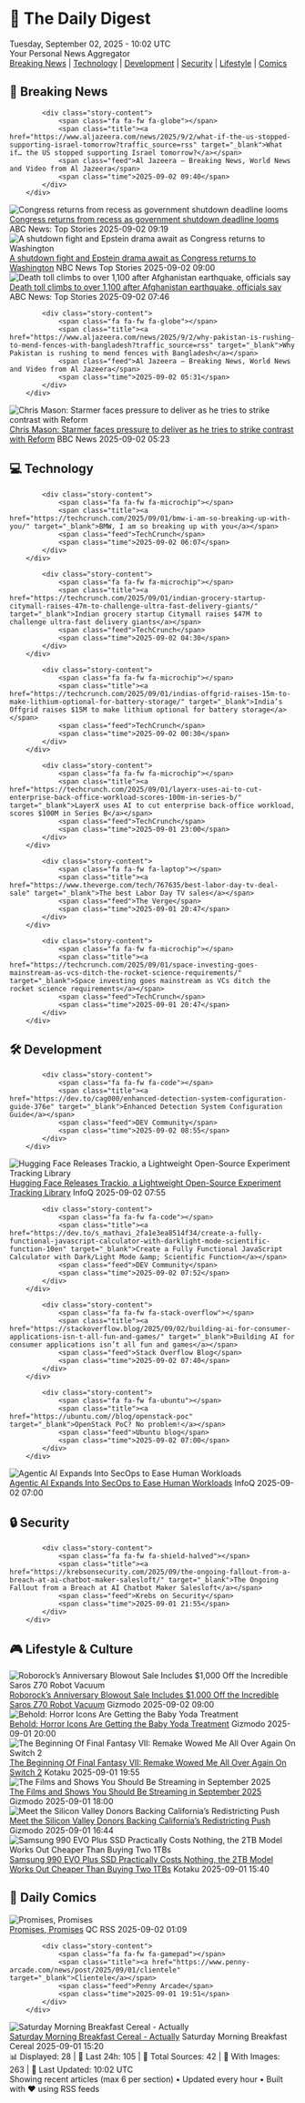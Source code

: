 <!-- Processing 54 RSS feeds at 2025-09-02 10:02:07 UTC -->
<!-- Processing: XKCD -->
<!-- Processing: Penny Arcade -->
<!-- Processing: Poorly Drawn Lines -->
<!-- Processing: Dilbert -->
<!-- Processing: CNN Top Stories -->
<!-- Processing: BBC Breaking News -->
<!-- Processing: Al Jazeera Breaking News -->
<!-- Processing: CBC News -->
<!-- Error processing https://rss.cbc.ca/lineup/topstories.xml: The read operation timed out -->
<!-- Processing: Reuters World News -->
<!-- Processing: ABC News Breaking -->
<!-- Processing: NBC News Breaking -->
<!-- Processing: Sky News World -->
<!-- Processing: Ars Technica -->
<!-- Processing: O'Reilly Radar -->
<!-- Processing: WIRED -->
<!-- Processing: Slashdot -->
<!-- Processing: Lobsters Python -->
<!-- Processing: Hacker News -->
<!-- Processing: Phoronix Linux News -->
<!-- Processing: DistroWatch -->
<!-- Processing: Linux.com -->
<!-- Processing: Ubuntu Blog -->
<!-- Processing: GitHub Blog -->
<!-- Processing: GitLab Blog -->
<!-- Processing: DZone -->
<!-- Processing: Coding Horror -->
<!-- Processing: The Pragmatic Engineer -->
<!-- Processing: Lifehacker -->
<!-- Processing: Gizmodo -->
<!-- Processing: Schneier on Security -->
<!-- Generated 5 new posts out of 30 feeds processed -->
<div class="newspaper-header">
    <h1 class="newspaper-title">📰 The Daily Digest</h1>
    <div class="newspaper-date">Tuesday, September 02, 2025 - 10:02 UTC</div>
    <div class="newspaper-subtitle">Your Personal News Aggregator</div>
</div>

<div class="newspaper-nav">
    <a href="#breaking">Breaking News</a> |
    <a href="#tech">Technology</a> |
    <a href="#dev">Development</a> |
    <a href="#security">Security</a> |
    <a href="#lifestyle">Lifestyle</a> |
    <a href="#webcomics">Comics</a>
</div>

<div class="news-section breaking-news" id="breaking">
<h2 class="section-header">🚨 Breaking News</h2>
<div class="stories-container">
<div class="story">
            
            <div class="story-content">
                <span class="fa fa-fw fa-globe"></span>
                <span class="title"><a href="https://www.aljazeera.com/news/2025/9/2/what-if-the-us-stopped-supporting-israel-tomorrow?traffic_source=rss" target="_blank">What if… the US stopped supporting Israel tomorrow?</a></span>
                <span class="feed">Al Jazeera – Breaking News, World News and Video from Al Jazeera</span>
                <span class="time">2025-09-02 09:40</span>
            </div>
        </div>
<div class="story">
            <img src="https://s.abcnews.com/images/Politics/capitol-2-epa-gmh-250901_1756759751279_hpMain_4x3t_384.jpg" alt="Congress returns from recess as government shutdown deadline looms" class="story-image" loading="lazy" onerror="this.style.display='none'">
            <div class="story-content">
                <span class="fa fa-fw fa-tv"></span>
                <span class="title"><a href="https://abcnews.go.com/Politics/congress-returns-recess-government-shutdown-deadline-looms-epstein/story?id=125159018" target="_blank">Congress returns from recess as government shutdown deadline looms</a></span>
                <span class="feed">ABC News: Top Stories</span>
                <span class="time">2025-09-02 09:19</span>
            </div>
        </div>
<div class="story">
            <img src="https://media-cldnry.s-nbcnews.com/image/upload/t_fit_1500w/rockcms/2025-08/250826-us-capitol-building-ew-1124p-0c53e6.jpg" alt="A shutdown fight and Epstein drama await as Congress returns to Washington" class="story-image" loading="lazy" onerror="this.style.display='none'">
            <div class="story-content">
                <span class="fa fa-fw fa-broadcast-tower"></span>
                <span class="title"><a href="https://www.nbcnews.com/politics/congress/congress-back-shutdown-deadline-epstein-files-trump-nominees-cdc-rcna225906" target="_blank">A shutdown fight and Epstein drama await as Congress returns to Washington</a></span>
                <span class="feed">NBC News Top Stories</span>
                <span class="time">2025-09-02 09:00</span>
            </div>
        </div>
<div class="story">
            <img src="https://s.abcnews.com/images/International/afghan-main_1756798794153_hpMain_4x3t_384.jpg" alt="Death toll climbs to over 1,100 after Afghanistan earthquake, officials say" class="story-image" loading="lazy" onerror="this.style.display='none'">
            <div class="story-content">
                <span class="fa fa-fw fa-tv"></span>
                <span class="title"><a href="https://abcnews.go.com/International/afghanistan-earthquake-death-toll-rises/story?id=125172025" target="_blank">Death toll climbs to over 1,100 after Afghanistan earthquake, officials say</a></span>
                <span class="feed">ABC News: Top Stories</span>
                <span class="time">2025-09-02 07:46</span>
            </div>
        </div>
<div class="story">
            
            <div class="story-content">
                <span class="fa fa-fw fa-globe"></span>
                <span class="title"><a href="https://www.aljazeera.com/news/2025/9/2/why-pakistan-is-rushing-to-mend-fences-with-bangladesh?traffic_source=rss" target="_blank">Why Pakistan is rushing to mend fences with Bangladesh</a></span>
                <span class="feed">Al Jazeera – Breaking News, World News and Video from Al Jazeera</span>
                <span class="time">2025-09-02 05:31</span>
            </div>
        </div>
<div class="story">
            <img src="https://ichef.bbci.co.uk/ace/standard/240/cpsprodpb/ace5/live/04153160-8795-11f0-84c8-99de564f0440.jpg" alt="Chris Mason: Starmer faces pressure to deliver as he tries to strike contrast with Reform" class="story-image" loading="lazy" onerror="this.style.display='none'">
            <div class="story-content">
                <span class="fa fa-fw fa-flag"></span>
                <span class="title"><a href="https://www.bbc.com/news/articles/c8jpj8knvn8o?at_medium=RSS&at_campaign=rss" target="_blank">Chris Mason: Starmer faces pressure to deliver as he tries to strike contrast with Reform</a></span>
                <span class="feed">BBC News</span>
                <span class="time">2025-09-02 05:23</span>
            </div>
        </div>
</div>
</div>
<div class="news-section tech-news" id="tech">
<h2 class="section-header">💻 Technology</h2>
<div class="stories-container">
<div class="story">
            
            <div class="story-content">
                <span class="fa fa-fw fa-microchip"></span>
                <span class="title"><a href="https://techcrunch.com/2025/09/01/bmw-i-am-so-breaking-up-with-you/" target="_blank">BMW, I am so breaking up with you</a></span>
                <span class="feed">TechCrunch</span>
                <span class="time">2025-09-02 06:07</span>
            </div>
        </div>
<div class="story">
            
            <div class="story-content">
                <span class="fa fa-fw fa-microchip"></span>
                <span class="title"><a href="https://techcrunch.com/2025/09/01/indian-grocery-startup-citymall-raises-47m-to-challenge-ultra-fast-delivery-giants/" target="_blank">Indian grocery startup Citymall raises $47M to challenge ultra-fast delivery giants</a></span>
                <span class="feed">TechCrunch</span>
                <span class="time">2025-09-02 04:30</span>
            </div>
        </div>
<div class="story">
            
            <div class="story-content">
                <span class="fa fa-fw fa-microchip"></span>
                <span class="title"><a href="https://techcrunch.com/2025/09/01/indias-offgrid-raises-15m-to-make-lithium-optional-for-battery-storage/" target="_blank">India’s Offgrid raises $15M to make lithium optional for battery storage</a></span>
                <span class="feed">TechCrunch</span>
                <span class="time">2025-09-02 00:30</span>
            </div>
        </div>
<div class="story">
            
            <div class="story-content">
                <span class="fa fa-fw fa-microchip"></span>
                <span class="title"><a href="https://techcrunch.com/2025/09/01/layerx-uses-ai-to-cut-enterprise-back-office-workload-scores-100m-in-series-b/" target="_blank">LayerX uses AI to cut enterprise back-office workload, scores $100M in Series B</a></span>
                <span class="feed">TechCrunch</span>
                <span class="time">2025-09-01 23:00</span>
            </div>
        </div>
<div class="story">
            
            <div class="story-content">
                <span class="fa fa-fw fa-laptop"></span>
                <span class="title"><a href="https://www.theverge.com/tech/767635/best-labor-day-tv-deal-sale" target="_blank">The best Labor Day TV sales</a></span>
                <span class="feed">The Verge</span>
                <span class="time">2025-09-01 20:47</span>
            </div>
        </div>
<div class="story">
            
            <div class="story-content">
                <span class="fa fa-fw fa-microchip"></span>
                <span class="title"><a href="https://techcrunch.com/2025/09/01/space-investing-goes-mainstream-as-vcs-ditch-the-rocket-science-requirements/" target="_blank">Space investing goes mainstream as VCs ditch the rocket science requirements</a></span>
                <span class="feed">TechCrunch</span>
                <span class="time">2025-09-01 20:47</span>
            </div>
        </div>
</div>
</div>
<div class="news-section dev-news" id="dev">
<h2 class="section-header">🛠️ Development</h2>
<div class="stories-container">
<div class="story">
            
            <div class="story-content">
                <span class="fa fa-fw fa-code"></span>
                <span class="title"><a href="https://dev.to/cag000/enhanced-detection-system-configuration-guide-376e" target="_blank">Enhanced Detection System Configuration Guide</a></span>
                <span class="feed">DEV Community</span>
                <span class="time">2025-09-02 08:55</span>
            </div>
        </div>
<div class="story">
            <img src="https://res.infoq.com/news/2025/09/hugging-face-trackio/en/headerimage/generatedHeaderImage-1756798834921.jpg" alt="Hugging Face Releases Trackio, a Lightweight Open-Source Experiment Tracking Library" class="story-image" loading="lazy" onerror="this.style.display='none'">
            <div class="story-content">
                <span class="fa fa-fw fa-info-circle"></span>
                <span class="title"><a href="https://www.infoq.com/news/2025/09/hugging-face-trackio/?utm_campaign=infoq_content&utm_source=infoq&utm_medium=feed&utm_term=global" target="_blank">Hugging Face Releases Trackio, a Lightweight Open-Source Experiment Tracking Library</a></span>
                <span class="feed">InfoQ</span>
                <span class="time">2025-09-02 07:55</span>
            </div>
        </div>
<div class="story">
            
            <div class="story-content">
                <span class="fa fa-fw fa-code"></span>
                <span class="title"><a href="https://dev.to/s_mathavi_2fa1e3ea8514f34/create-a-fully-functional-javascript-calculator-with-darklight-mode-scientific-function-10en" target="_blank">Create a Fully Functional JavaScript Calculator with Dark/Light Mode &amp; Scientific Function</a></span>
                <span class="feed">DEV Community</span>
                <span class="time">2025-09-02 07:52</span>
            </div>
        </div>
<div class="story">
            
            <div class="story-content">
                <span class="fa fa-fw fa-stack-overflow"></span>
                <span class="title"><a href="https://stackoverflow.blog/2025/09/02/building-ai-for-consumer-applications-isn-t-all-fun-and-games/" target="_blank">Building AI for consumer applications isn’t all fun and games</a></span>
                <span class="feed">Stack Overflow Blog</span>
                <span class="time">2025-09-02 07:40</span>
            </div>
        </div>
<div class="story">
            
            <div class="story-content">
                <span class="fa fa-fw fa-ubuntu"></span>
                <span class="title"><a href="https://ubuntu.com//blog/openstack-poc" target="_blank">OpenStack PoC? No problem!</a></span>
                <span class="feed">Ubuntu blog</span>
                <span class="time">2025-09-02 07:00</span>
            </div>
        </div>
<div class="story">
            <img src="https://res.infoq.com/news/2025/09/secops-ai/en/headerimage/generatedHeaderImage-1756675638189.jpg" alt="Agentic AI Expands Into SecOps to Ease Human Workloads" class="story-image" loading="lazy" onerror="this.style.display='none'">
            <div class="story-content">
                <span class="fa fa-fw fa-info-circle"></span>
                <span class="title"><a href="https://www.infoq.com/news/2025/09/secops-ai/?utm_campaign=infoq_content&utm_source=infoq&utm_medium=feed&utm_term=global" target="_blank">Agentic AI Expands Into SecOps to Ease Human Workloads</a></span>
                <span class="feed">InfoQ</span>
                <span class="time">2025-09-02 07:00</span>
            </div>
        </div>
</div>
</div>
<div class="news-section security-news" id="security">
<h2 class="section-header">🔒 Security</h2>
<div class="stories-container">
<div class="story">
            
            <div class="story-content">
                <span class="fa fa-fw fa-shield-halved"></span>
                <span class="title"><a href="https://krebsonsecurity.com/2025/09/the-ongoing-fallout-from-a-breach-at-ai-chatbot-maker-salesloft/" target="_blank">The Ongoing Fallout from a Breach at AI Chatbot Maker Salesloft</a></span>
                <span class="feed">Krebs on Security</span>
                <span class="time">2025-09-01 21:55</span>
            </div>
        </div>
</div>
</div>
<div class="news-section lifestyle-news" id="lifestyle">
<h2 class="section-header">🎮 Lifestyle & Culture</h2>
<div class="stories-container">
<div class="story">
            <img src="https://gizmodo.com/app/uploads/2025/08/Roborock-Saros-Z70.jpg" alt="Roborock’s Anniversary Blowout Sale Includes $1,000 Off the Incredible Saros Z70 Robot Vacuum" class="story-image" loading="lazy" onerror="this.style.display='none'">
            <div class="story-content">
                <span class="fa fa-fw fa-computer"></span>
                <span class="title"><a href="https://gizmodo.com/roborocks-anniversary-blowout-sale-includes-1000-off-the-incredible-saros-z70-robot-vacuum-2000648696" target="_blank">Roborock’s Anniversary Blowout Sale Includes $1,000 Off the Incredible Saros Z70 Robot Vacuum</a></span>
                <span class="feed">Gizmodo</span>
                <span class="time">2025-09-02 09:00</span>
            </div>
        </div>
<div class="story">
            <img src="https://gizmodo.com/app/uploads/2025/08/Horror-Babies-Spirit-Halloween.jpg" alt="Behold: Horror Icons Are Getting the Baby Yoda Treatment" class="story-image" loading="lazy" onerror="this.style.display='none'">
            <div class="story-content">
                <span class="fa fa-fw fa-computer"></span>
                <span class="title"><a href="https://gizmodo.com/behold-horror-icons-are-getting-the-baby-yoda-treatment-2000650900" target="_blank">Behold: Horror Icons Are Getting the Baby Yoda Treatment</a></span>
                <span class="feed">Gizmodo</span>
                <span class="time">2025-09-01 20:00</span>
            </div>
        </div>
<div class="story">
            <img src="https://kotaku.com/app/uploads/2025/09/cloud.jpg" alt="The Beginning Of Final Fantasy VII: Remake Wowed Me All Over Again On Switch 2" class="story-image" loading="lazy" onerror="this.style.display='none'">
            <div class="story-content">
                <span class="fa fa-fw fa-gamepad"></span>
                <span class="title"><a href="https://kotaku.com/ff7-switch-2-remake-framerate-final-fantasy-2000622094" target="_blank">The Beginning Of Final Fantasy VII: Remake Wowed Me All Over Again On Switch 2</a></span>
                <span class="feed">Kotaku</span>
                <span class="time">2025-09-01 19:55</span>
            </div>
        </div>
<div class="story">
            <img src="https://gizmodo.com/app/uploads/2025/08/Your-Name.jpg" alt="The Films and Shows You Should Be Streaming in September 2025" class="story-image" loading="lazy" onerror="this.style.display='none'">
            <div class="story-content">
                <span class="fa fa-fw fa-computer"></span>
                <span class="title"><a href="https://gizmodo.com/the-films-and-shows-you-should-be-streaming-in-september-2025-2000650183" target="_blank">The Films and Shows You Should Be Streaming in September 2025</a></span>
                <span class="feed">Gizmodo</span>
                <span class="time">2025-09-01 18:00</span>
            </div>
        </div>
<div class="story">
            <img src="https://gizmodo.com/app/uploads/2025/09/newsom.jpg" alt="Meet the Silicon Valley Donors Backing California’s Redistricting Push" class="story-image" loading="lazy" onerror="this.style.display='none'">
            <div class="story-content">
                <span class="fa fa-fw fa-computer"></span>
                <span class="title"><a href="https://gizmodo.com/silicon-valley-donors-california-map-newsom-2000651694" target="_blank">Meet the Silicon Valley Donors Backing California’s Redistricting Push</a></span>
                <span class="feed">Gizmodo</span>
                <span class="time">2025-09-01 16:44</span>
            </div>
        </div>
<div class="story">
            <img src="https://kotaku.com/app/uploads/2025/08/SamsungSSDEVO.jpg" alt="Samsung 990 EVO Plus SSD Practically Costs Nothing, the 2TB Model Works Out Cheaper Than Buying Two 1TBs" class="story-image" loading="lazy" onerror="this.style.display='none'">
            <div class="story-content">
                <span class="fa fa-fw fa-gamepad"></span>
                <span class="title"><a href="https://kotaku.com/samsung-990-evo-plus-ssd-practically-costs-nothing-the-2tb-model-works-out-cheaper-than-buying-two-1tbs-2000621430" target="_blank">Samsung 990 EVO Plus SSD Practically Costs Nothing, the 2TB Model Works Out Cheaper Than Buying Two 1TBs</a></span>
                <span class="feed">Kotaku</span>
                <span class="time">2025-09-01 15:40</span>
            </div>
        </div>
</div>
</div>
<div class="news-section webcomics-section" id="webcomics">
<h2 class="section-header">🎨 Daily Comics</h2>
<div class="stories-container">
<div class="story">
            <img src="http://www.questionablecontent.net/comics/5648.png" alt="Promises, Promises" class="story-image" loading="lazy" onerror="this.style.display='none'">
            <div class="story-content">
                <span class="fa fa-fw fa-music"></span>
                <span class="title"><a href="http://questionablecontent.net/view.php?comic=5648" target="_blank">Promises, Promises</a></span>
                <span class="feed">QC RSS</span>
                <span class="time">2025-09-02 01:09</span>
            </div>
        </div>
<div class="story">
            
            <div class="story-content">
                <span class="fa fa-fw fa-gamepad"></span>
                <span class="title"><a href="https://www.penny-arcade.com/news/post/2025/09/01/clientele" target="_blank">Clientele</a></span>
                <span class="feed">Penny Arcade</span>
                <span class="time">2025-09-01 19:51</span>
            </div>
        </div>
<div class="story">
            <img src="https://www.smbc-comics.com/comics/1756591272-20250831.png" alt="Saturday Morning Breakfast Cereal - Actually" class="story-image" loading="lazy" onerror="this.style.display='none'">
            <div class="story-content">
                <span class="fa fa-fw fa-smile"></span>
                <span class="title"><a href="https://www.smbc-comics.com/comic/actually-3" target="_blank">Saturday Morning Breakfast Cereal - Actually</a></span>
                <span class="feed">Saturday Morning Breakfast Cereal</span>
                <span class="time">2025-09-01 15:20</span>
            </div>
        </div>
</div>
</div>

<div class="newspaper-footer">
    <div class="stats">
        📊 Displayed: 28 | 📅 Last 24h: 105 | 📡 Total Sources: 42 | 📸 With Images: 263 |
        🔄 Last Updated: 10:02 UTC
    </div>
    <div class="footer-note">
        Showing recent articles (max 6 per section) • Updated every hour • Built with ❤️ using RSS feeds
    </div>
</div>
